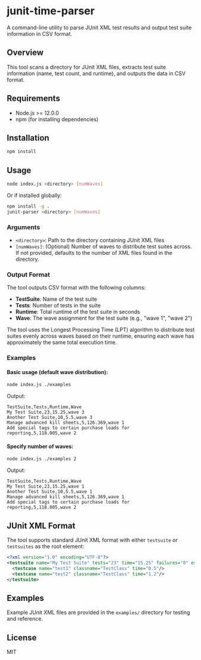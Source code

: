 # junit-time-parser

A command-line utility to parse JUnit XML test results and output test suite information in CSV format.

## Overview

This tool scans a directory for JUnit XML files, extracts test suite information (name, test count, and runtime), and outputs the data in CSV format.

## Requirements

- Node.js >= 12.0.0
- npm (for installing dependencies)

## Installation

```bash
npm install
```

## Usage

```bash
node index.js <directory> [numWaves]
```

Or if installed globally:

```bash
npm install -g .
junit-parser <directory> [numWaves]
```

### Arguments

- `<directory>`: Path to the directory containing JUnit XML files
- `[numWaves]`: (Optional) Number of waves to distribute test suites across. If not provided, defaults to the number of XML files found in the directory.

### Output Format

The tool outputs CSV format with the following columns:
- **TestSuite**: Name of the test suite
- **Tests**: Number of tests in the suite
- **Runtime**: Total runtime of the test suite in seconds
- **Wave**: The wave assignment for the test suite (e.g., "wave 1", "wave 2")

The tool uses the Longest Processing Time (LPT) algorithm to distribute test suites evenly across waves based on their runtime, ensuring each wave has approximately the same total execution time.

### Examples

#### Basic usage (default wave distribution):
```bash
node index.js ./examples
```

Output:
```csv
TestSuite,Tests,Runtime,Wave
My Test Suite,23,15.25,wave 3
Another Test Suite,10,5.5,wave 3
Manage advanced kill sheets,5,126.369,wave 1
Add special tags to certain purchase loads for reporting,5,118.005,wave 2
```

#### Specify number of waves:
```bash
node index.js ./examples 2
```

Output:
```csv
TestSuite,Tests,Runtime,Wave
My Test Suite,23,15.25,wave 1
Another Test Suite,10,5.5,wave 1
Manage advanced kill sheets,5,126.369,wave 1
Add special tags to certain purchase loads for reporting,5,118.005,wave 2
```

## JUnit XML Format

The tool supports standard JUnit XML format with either `testsuite` or `testsuites` as the root element:

```xml
<?xml version="1.0" encoding="UTF-8"?>
<testsuite name="My Test Suite" tests="23" time="15.25" failures="0" errors="0">
  <testcase name="test1" classname="TestClass" time="0.5"/>
  <testcase name="test2" classname="TestClass" time="1.2"/>
</testsuite>
```

## Examples

Example JUnit XML files are provided in the `examples/` directory for testing and reference.

## License

MIT